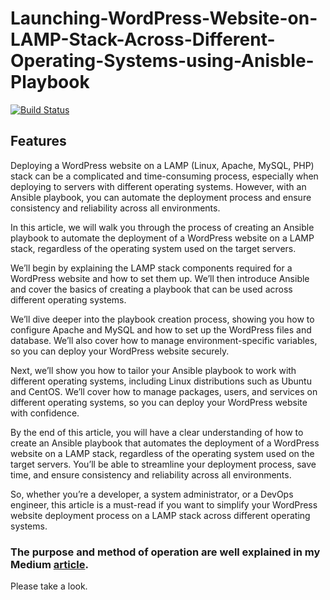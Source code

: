 # Launching-WordPress-Website-on-LAMP-Stack-Across-Different-Operating-Systems-using-Anisble-Playbook

[![Build Status](https://travis-ci.org/joemccann/dillinger.svg?branch=master)](https://travis-ci.org/joemccann/dillinger)


## Features

Deploying a WordPress website on a LAMP (Linux, Apache, MySQL, PHP) stack can be a complicated and time-consuming process, especially when deploying to servers with different operating systems. However, with an Ansible playbook, you can automate the deployment process and ensure consistency and reliability across all environments.

In this article, we will walk you through the process of creating an Ansible playbook to automate the deployment of a WordPress website on a LAMP stack, regardless of the operating system used on the target servers.

We’ll begin by explaining the LAMP stack components required for a WordPress website and how to set them up. We’ll then introduce Ansible and cover the basics of creating a playbook that can be used across different operating systems.

We’ll dive deeper into the playbook creation process, showing you how to configure Apache and MySQL and how to set up the WordPress files and database. We’ll also cover how to manage environment-specific variables, so you can deploy your WordPress website securely.

Next, we’ll show you how to tailor your Ansible playbook to work with different operating systems, including Linux distributions such as Ubuntu and CentOS. We’ll cover how to manage packages, users, and services on different operating systems, so you can deploy your WordPress website with confidence.

By the end of this article, you will have a clear understanding of how to create an Ansible playbook that automates the deployment of a WordPress website on a LAMP stack, regardless of the operating system used on the target servers. You’ll be able to streamline your deployment process, save time, and ensure consistency and reliability across all environments.

So, whether you’re a developer, a system administrator, or a DevOps engineer, this article is a must-read if you want to simplify your WordPress website deployment process on a LAMP stack across different operating systems.


### The purpose and method of operation are well explained in my Medium [article](https://medium.com/@ssksreehari/launching-a-wordpress-website-on-lamp-stack-using-anisble-playbook-across-different-operating-2ef025cfd90c).
Please take a look.
